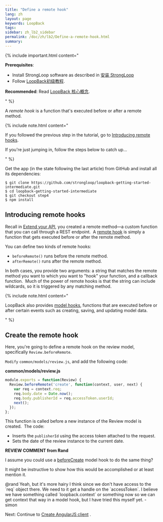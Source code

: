 ```yaml
---
title: "Define a remote hook"
lang: zh
layout: page
keywords: LoopBack
tags:
sidebar: zh_lb2_sidebar
permalink: /doc/zh/lb2/Define-a-remote-hook.html
summary:
---
```


{% include important.html content="

**Prerequisites**:

*   Install StrongLoop software as described in [安装 StrongLoop](https://docs.strongloop.com/pages/viewpage.action?pageId=6095101)
*   Follow [LoopBack初级教程](https://docs.strongloop.com/pages/viewpage.action?pageId=6095006).

**Recommended**: Read [LoopBack 核心概念](https://docs.strongloop.com/pages/viewpage.action?pageId=6095111).

" %}

A _remote hook_ is a function that's executed before or after a remote method.

{% include note.html content="

If you followed the previous step in the tutorial, go to [Introducing remote hooks](/doc/{{page.lang}}/lb2/Define-a-remote-hook.html).

If you're just jumping in, follow the steps below to catch up...

" %}

Get the app (in the state following the last article) from GitHub and install all its dependencies:

```
$ git clone https://github.com/strongloop/loopback-getting-started-intermediate.git
$ cd loopback-getting-started-intermediate
$ git checkout step4
$ npm install
```

## Introducing remote hooks

Recall in [Extend your API](/doc/{{page.lang}}/lb2/Extend-your-API.html), you created a remote method—a custom function that you can call through a REST endpoint.  A [remote hook](/doc/{{page.lang}}/lb2/6095041.html) is simply a function that gets executed before or after the remote method.

You can define two kinds of remote hooks:

*   `beforeRemote()` runs before the remote method.
*   `afterRemote()` runs after the remote method.

In both cases, you provide two arguments: a string that matches the remote method you want to which you want to "hook" your function, and a callback function.  Much of the power of remote hooks is that the string can include wildcards, so it is triggered by any matching method.

{% include note.html content="

LoopBack also provides [model hooks](/doc/{{page.lang}}/lb2/6095042.html), functions that are executed before or after certain events such as creating, saving, and updating model data. 

" %}

## Create the remote hook

Here, you're going to define a remote hook on the review model, specifically `Review.beforeRemote`.

`Modify` `common/models/review.js`, and add the following code:

**common/models/review.js**

```js
module.exports = function(Review) {
  Review.beforeRemote('create', function(context, user, next) {
    var req = context.req;
    req.body.date = Date.now();
    req.body.publisherId = req.accessToken.userId;
    next();
  });
};
```

This function is called before a new instance of the Review model is created.  The code:

*   Inserts the `publisherId` using the access token attached to the request.
*   Sets the date of the review instance to the current date.

<div class="sl-hidden"><strong>REVIEW COMMENT from Rand</strong><br>
  <p><span>I assume you could use a </span><a href="http://docs.strongloop.com/display/LB/Model+hooks#Modelhooks-beforeCreate" class="external-link" rel="nofollow">beforeCreate</a><span>&nbsp;</span><span>model hook to do the same thing?</span></p>
  <p>It might be instructive to show how this would be accomplished or at least mention it.</p>
  <p>@rand Yeah, but it's more hairy I think since we don't have access to the `req` object there. We need to it get a handle on the `accessToken`. I believe we have something called `loopback.context` or something now so we can get context that way in a
    model hook, but I have tried this myself yet. -simon</p>
</div>

Next: Continue to [Create AngularJS client](/doc/{{page.lang}}/lb2/Create-AngularJS-client.html) .
